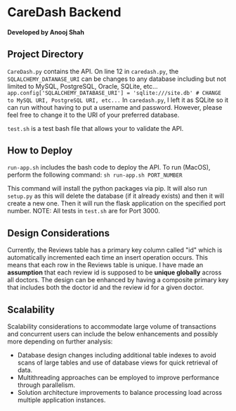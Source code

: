 # CareDash Backend 
#### Developed by Anooj Shah

## Project Directory
`CareDash.py` contains the API. On line 12 in `caredash.py`, the `SQLALCHEMY_DATANASE_URI` can be changes to any database including but not limited to MySQL, PostgreSQL, Oracle, SQLite, etc...
`app.config['SQLALCHEMY_DATABASE_URI'] = 'sqlite:///site.db' # CHANGE to MySQL URI, PostgreSQL URI, etc...`
In `caredash.py`, I left it as SQLite so it can run without having to put a username and password. However, please feel free to change it to the URI of your preferred database. 

`test.sh` is a test bash file that allows your to validate the API. 

## How to Deploy 
`run-app.sh` includes the bash code to deploy the API. To run (MacOS), perform the following command:
`sh run-app.sh PORT_NUMBER`

This command will install the python packages via pip. It will also run `setup.py` as this will delete the database (if it already exists) and then it will create a new one. Then it will run the flask application on the specified port number. NOTE: All tests in `test.sh` are for Port 3000. 

## Design Considerations
Currently, the Reviews table has a primary key column called "id" which is automatically incremented each time an insert operation occurs. This means that each row in the Reviews table is unique. I have made an **assumption** that each review id is supposed to be **unique globally** across all doctors. The design can be enhanced by having a composite primary key that includes both the doctor id and the review id for a given doctor.

## Scalability 
Scalability considerations to accommodate large volume of transactions and concurrent users can include the below enhancements and possibly more depending on further analysis:

* Database design changes including additional table indexes to avoid scans of large tables and use of database views for quick retrieval of data.
* Multithreading approaches can be employed to improve performance through parallelism. 
* Solution architecture improvements to balance processing load across multiple application instances.
